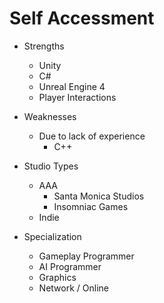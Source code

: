 # Self Accessment
  * Strengths

    - Unity
    - C#
    - Unreal Engine 4
    - Player Interactions

  * Weaknesses

    * Due to lack of experience 
      - C++

  * Studio Types
    
    - AAA
       * Santa Monica Studios
       * Insomniac Games
    - Indie
      
  * Specialization
    
    - Gameplay Programmer
    - AI Programmer
    - Graphics
    - Network / Online
